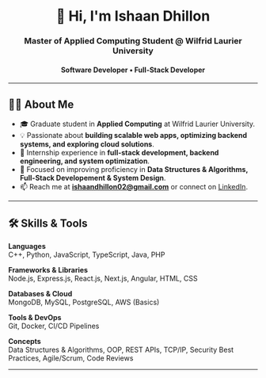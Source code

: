 <h1 align="center">👋 Hi, I'm Ishaan Dhillon</h1>
<h3 align="center">Master of Applied Computing Student @ Wilfrid Laurier University</h3>
<h4 align="center">Software Developer • Full-Stack Developer </h4>

---

## 👨‍💻 About Me
- 🎓 Graduate student in **Applied Computing** at Wilfrid Laurier University.  
- 💡 Passionate about **building scalable web apps, optimizing backend systems, and exploring cloud solutions**.  
- 💼 Internship experience in **full-stack development, backend engineering, and system optimization**.  
- 🌱 Focused on improving proficiency in **Data Structures & Algorithms, Full-Stack Developement & System Design**.  
- 📫 Reach me at **[ishaandhillon02@gmail.com](mailto:ishaan˙dhillon02@gmail.com)** or connect on [LinkedIn](https://www.linkedin.com/in/ishaan-dhillon-080182235/).

---

## 🛠 Skills & Tools
**Languages**  
C++, Python, JavaScript, TypeScript, Java, PHP  

**Frameworks & Libraries**  
Node.js, Express.js, React.js, Next.js, Angular, HTML, CSS  

**Databases & Cloud**  
MongoDB, MySQL, PostgreSQL, AWS (Basics)  

**Tools & DevOps**  
Git, Docker, CI/CD Pipelines  

**Concepts**  
Data Structures & Algorithms, OOP, REST APIs, TCP/IP, Security Best Practices, Agile/Scrum, Code Reviews  

---
